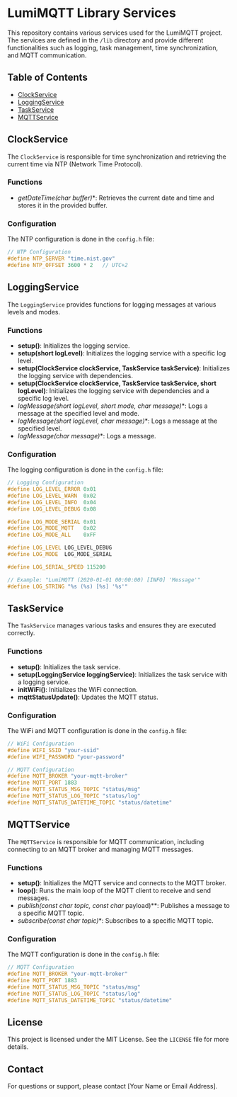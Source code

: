 # LumiMQTT Library Services

This repository contains various services used for the LumiMQTT project. The services are defined in the `/lib` directory and provide different functionalities such as logging, task management, time synchronization, and MQTT communication.

## Table of Contents

- [ClockService](#clockservice)
- [LoggingService](#loggingservice)
- [TaskService](#taskservice)
- [MQTTService](#mqttservice)

## ClockService

The `ClockService` is responsible for time synchronization and retrieving the current time via NTP (Network Time Protocol).

### Functions

- **getDateTime(char* buffer)**: Retrieves the current date and time and stores it in the provided buffer.

### Configuration

The NTP configuration is done in the `config.h` file:

```cpp
// NTP Configuration
#define NTP_SERVER "time.nist.gov"
#define NTP_OFFSET 3600 * 2   // UTC+2
```

## LoggingService

The `LoggingService` provides functions for logging messages at various levels and modes.

### Functions

- **setup()**: Initializes the logging service.
- **setup(short logLevel)**: Initializes the logging service with a specific log level.
- **setup(ClockService clockService, TaskService taskService)**: Initializes the logging service with dependencies.
- **setup(ClockService clockService, TaskService taskService, short logLevel)**: Initializes the logging service with dependencies and a specific log level.
- **logMessage(short logLevel, short mode, char* message)**: Logs a message at the specified level and mode.
- **logMessage(short logLevel, char* message)**: Logs a message at the specified level.
- **logMessage(char* message)**: Logs a message.

### Configuration

The logging configuration is done in the `config.h` file:

```cpp
// Logging Configuration
#define LOG_LEVEL_ERROR 0x01
#define LOG_LEVEL_WARN  0x02
#define LOG_LEVEL_INFO  0x04
#define LOG_LEVEL_DEBUG 0x08

#define LOG_MODE_SERIAL 0x01
#define LOG_MODE_MQTT   0x02
#define LOG_MODE_ALL    0xFF

#define LOG_LEVEL LOG_LEVEL_DEBUG
#define LOG_MODE  LOG_MODE_SERIAL

#define LOG_SERIAL_SPEED 115200

// Example: "LumiMQTT (2020-01-01 00:00:00) [INFO] 'Message'"
#define LOG_STRING "%s (%s) [%s] '%s'"
```

## TaskService

The `TaskService` manages various tasks and ensures they are executed correctly.

### Functions

- **setup()**: Initializes the task service.
- **setup(LoggingService loggingService)**: Initializes the task service with a logging service.
- **initWiFi()**: Initializes the WiFi connection.
- **mqttStatusUpdate()**: Updates the MQTT status.

### Configuration

The WiFi and MQTT configuration is done in the `config.h` file:

```cpp
// WiFi Configuration
#define WIFI_SSID "your-ssid"
#define WIFI_PASSWORD "your-password"

// MQTT Configuration
#define MQTT_BROKER "your-mqtt-broker"
#define MQTT_PORT 1883
#define MQTT_STATUS_MSG_TOPIC "status/msg"
#define MQTT_STATUS_LOG_TOPIC "status/log"
#define MQTT_STATUS_DATETIME_TOPIC "status/datetime"
```

## MQTTService

The `MQTTService` is responsible for MQTT communication, including connecting to an MQTT broker and managing MQTT messages.

### Functions

- **setup()**: Initializes the MQTT service and connects to the MQTT broker.
- **loop()**: Runs the main loop of the MQTT client to receive and send messages.
- **publish(const char* topic, const char* payload)**: Publishes a message to a specific MQTT topic.
- **subscribe(const char* topic)**: Subscribes to a specific MQTT topic.

### Configuration

The MQTT configuration is done in the `config.h` file:

```cpp
// MQTT Configuration
#define MQTT_BROKER "your-mqtt-broker"
#define MQTT_PORT 1883
#define MQTT_STATUS_MSG_TOPIC "status/msg"
#define MQTT_STATUS_LOG_TOPIC "status/log"
#define MQTT_STATUS_DATETIME_TOPIC "status/datetime"
```

## License

This project is licensed under the MIT License. See the `LICENSE` file for more details.

## Contact

For questions or support, please contact [Your Name or Email Address].
